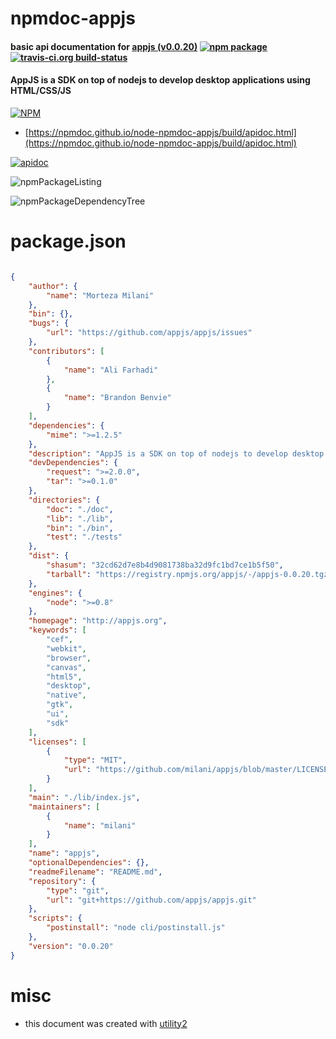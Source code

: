 # npmdoc-appjs

#### basic api documentation for  [appjs (v0.0.20)](http://appjs.org)  [![npm package](https://img.shields.io/npm/v/npmdoc-appjs.svg?style=flat-square)](https://www.npmjs.org/package/npmdoc-appjs) [![travis-ci.org build-status](https://api.travis-ci.org/npmdoc/node-npmdoc-appjs.svg)](https://travis-ci.org/npmdoc/node-npmdoc-appjs)

#### AppJS is a SDK on top of nodejs to develop desktop applications using HTML/CSS/JS

[![NPM](https://nodei.co/npm/appjs.png?downloads=true&downloadRank=true&stars=true)](https://www.npmjs.com/package/appjs)

- [https://npmdoc.github.io/node-npmdoc-appjs/build/apidoc.html](https://npmdoc.github.io/node-npmdoc-appjs/build/apidoc.html)

[![apidoc](https://npmdoc.github.io/node-npmdoc-appjs/build/screenCapture.buildCi.browser.%252Ftmp%252Fbuild%252Fapidoc.html.png)](https://npmdoc.github.io/node-npmdoc-appjs/build/apidoc.html)

![npmPackageListing](https://npmdoc.github.io/node-npmdoc-appjs/build/screenCapture.npmPackageListing.svg)

![npmPackageDependencyTree](https://npmdoc.github.io/node-npmdoc-appjs/build/screenCapture.npmPackageDependencyTree.svg)



# package.json

```json

{
    "author": {
        "name": "Morteza Milani"
    },
    "bin": {},
    "bugs": {
        "url": "https://github.com/appjs/appjs/issues"
    },
    "contributors": [
        {
            "name": "Ali Farhadi"
        },
        {
            "name": "Brandon Benvie"
        }
    ],
    "dependencies": {
        "mime": ">=1.2.5"
    },
    "description": "AppJS is a SDK on top of nodejs to develop desktop applications using HTML/CSS/JS",
    "devDependencies": {
        "request": ">=2.0.0",
        "tar": ">=0.1.0"
    },
    "directories": {
        "doc": "./doc",
        "lib": "./lib",
        "bin": "./bin",
        "test": "./tests"
    },
    "dist": {
        "shasum": "32cd62d7e8b4d9081738ba32d9fc1bd7ce1b5f50",
        "tarball": "https://registry.npmjs.org/appjs/-/appjs-0.0.20.tgz"
    },
    "engines": {
        "node": ">=0.8"
    },
    "homepage": "http://appjs.org",
    "keywords": [
        "cef",
        "webkit",
        "browser",
        "canvas",
        "html5",
        "desktop",
        "native",
        "gtk",
        "ui",
        "sdk"
    ],
    "licenses": [
        {
            "type": "MIT",
            "url": "https://github.com/milani/appjs/blob/master/LICENSE"
        }
    ],
    "main": "./lib/index.js",
    "maintainers": [
        {
            "name": "milani"
        }
    ],
    "name": "appjs",
    "optionalDependencies": {},
    "readmeFilename": "README.md",
    "repository": {
        "type": "git",
        "url": "git+https://github.com/appjs/appjs.git"
    },
    "scripts": {
        "postinstall": "node cli/postinstall.js"
    },
    "version": "0.0.20"
}
```



# misc
- this document was created with [utility2](https://github.com/kaizhu256/node-utility2)
